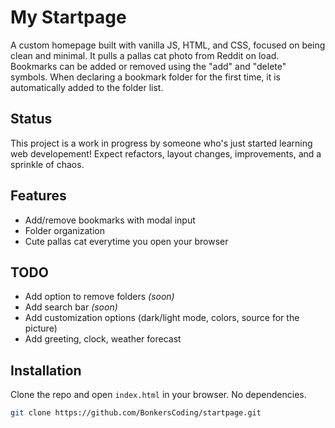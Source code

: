 # My Startpage

A custom homepage built with vanilla JS, HTML, and CSS, focused on being clean and minimal. 
It pulls a pallas cat photo from Reddit on load. Bookmarks can be added or removed using the "add" and "delete" symbols. When declaring a bookmark folder for the first time, it is automatically added to the folder list.

## Status

This project is a work in progress by someone who's just started learning web developement! Expect refactors, layout changes, improvements, and a sprinkle of chaos.

## Features

- Add/remove bookmarks with modal input
- Folder organization
- Cute pallas cat everytime you open your browser

## TODO

- Add option to remove folders *(soon)*
- Add search bar *(soon)*
- Add customization options (dark/light mode, colors, source for the picture)
- Add greeting, clock, weather forecast


## Installation

Clone the repo and open `index.html` in your browser. No dependencies.

```bash
git clone https://github.com/BonkersCoding/startpage.git
